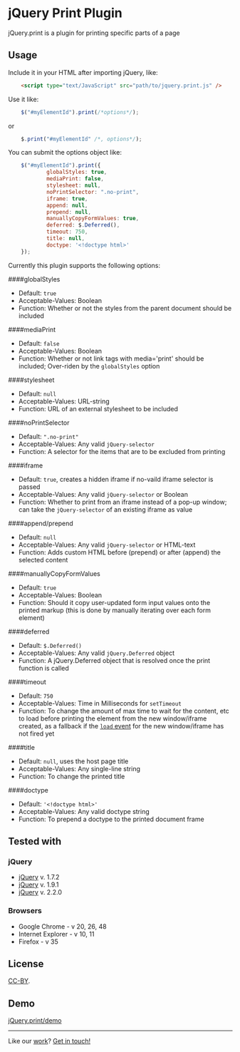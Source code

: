 # jQuery Print Plugin

jQuery.print is a plugin for printing specific parts of a page

## Usage

Include it in your HTML after importing jQuery, like:

```html
	<script type="text/JavaScript" src="path/to/jquery.print.js" />
```
	
Use it like:

```js
	$("#myElementId").print(/*options*/);
```
	
or

```js
	$.print("#myElementId" /*, options*/);
```

You can submit the options object like:

```js
	$("#myElementId").print({
        	globalStyles: true,
        	mediaPrint: false,
        	stylesheet: null,
        	noPrintSelector: ".no-print",
        	iframe: true,
        	append: null,
        	prepend: null,
        	manuallyCopyFormValues: true,
        	deferred: $.Deferred(),
        	timeout: 750,
        	title: null,
        	doctype: '<!doctype html>'
	});
```

Currently this plugin supports the following options:

####globalStyles

 - Default: `true`  
 - Acceptable-Values: Boolean  
 - Function: Whether or not the styles from the parent document should be included

####mediaPrint

 - Default: `false`  
 - Acceptable-Values: Boolean  
 - Function: Whether or not link tags with media='print' should be included; Over-riden by the `globalStyles` option

####stylesheet

 - Default: `null`
 - Acceptable-Values: URL-string
 - Function: URL of an external stylesheet to be included

####noPrintSelector

 - Default: `".no-print"`
 - Acceptable-Values: Any valid `jQuery-selector`
 - Function: A selector for the items that are to be excluded from printing

####iframe

 - Default: `true`, creates a hidden iframe if no-vaild iframe selector is passed
 - Acceptable-Values: Any valid `jQuery-selector` or Boolean
 - Function: Whether to print from an iframe instead of a pop-up window; can take the `jQuery-selector` of an existing iframe as value

####append/prepend

 - Default: `null`
 - Acceptable-Values: Any valid `jQuery-selector` or HTML-text
 - Function: Adds custom HTML before (prepend) or after (append) the selected content

####manuallyCopyFormValues

 - Default: `true`
 - Acceptable-Values: Boolean
 - Function: Should it copy user-updated form input values onto the printed markup (this is done by manually iterating over each form element)

####deferred

 - Default: `$.Deferred()`
 - Acceptable-Values: Any valid `jQuery.Deferred` object
 - Function: A jQuery.Deferred object that is resolved once the print function is called

####timeout

 - Default: `750`
 - Acceptable-Values: Time in Milliseconds for `setTimeout`
 - Function: To change the amount of max time to wait for the content, etc to load before printing the element from the new window/iframe created, as a fallback if the [`load` event](https://developer.mozilla.org/en-US/docs/Web/Events/load) for the new window/iframe has not fired yet
 
####title

 - Default: `null`, uses the host page title
 - Acceptable-Values: Any single-line string
 - Function: To change the printed title

####doctype

 - Default: `'<!doctype html>'`
 - Acceptable-Values: Any valid doctype string
 - Function: To prepend a doctype to the printed document frame
 
## Tested with

### jQuery
* [jQuery](http://jquery.com/) v. 1.7.2
* [jQuery](http://jquery.com/) v. 1.9.1
* [jQuery](http://jquery.com/) v. 2.2.0

### Browsers
* Google Chrome - v 20, 26, 48
* Internet Explorer - v 10, 11
* Firefox - v 35

## License
[CC-BY](http://creativecommons.org/licenses/by/3.0/).

## Demo
[jQuery.print/demo](http://doersguild.github.io/jQuery.print/demo/)

---------------------------------------
Like our [work](http://doersguild.com)? [Get in touch!](mailto:mail@doersguild.com)
